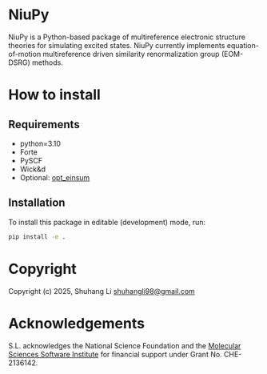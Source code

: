 # NiuPy
NiuPy is a Python-based package of multireference electronic structure theories for simulating excited states. NiuPy currently implements equation-of-motion multireference driven similarity renormalization group (EOM-DSRG) methods.

# How to install
## Requirements
- python=3.10
- Forte
- PySCF
- Wick&d
- Optional: [opt_einsum](https://optimized-einsum.readthedocs.io/en/stable/)

## Installation
To install this package in editable (development) mode, run:
```bash
pip install -e .
```

# Copyright

Copyright (c) 2025, Shuhang Li <shuhangli98@gmail.com>

# Acknowledgements

S.L. acknowledges the National Science Foundation and the 
[Molecular Sciences Software Institute](https://molssi.org/) for financial support under Grant No. CHE-2136142.

